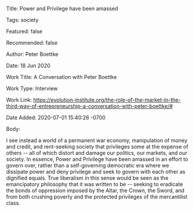 Title:  Power and Privilege have been amassed

Tags:   society

Featured: false

Recommended: false

Author: Peter Boettke

Date:   18 Jun 2020

Work Title: A Conversation with Peter Boettke

Work Type: Interview

Work Link: https://evolution-institute.org/the-role-of-the-market-in-the-third-way-of-entrepreneurship-a-conversation-with-peter-boettke/#

Date Added: 2020-07-01 15:40:26 -0700

Body: 

I see instead a world of a permanent war economy, manipulation of money and credit, and rent-seeking society that privileges some at the expense of others -- all of which distort and damage our politics, our markets, and our society.  In essence, Power and Privilege have been amassed in an effort to govern over, rather than a self-governing democratic era where we dissipate power and deny privilege and seek to govern with each other as dignified equals.  True liberalism in this sense would be seen as the emancipatory philosophy that it was written to be -- seeking to eradicate the bonds of oppression imposed by the Altar, the Crown, the Sword, and from both crushing poverty and the protected privileges of the mercantilist class.  


